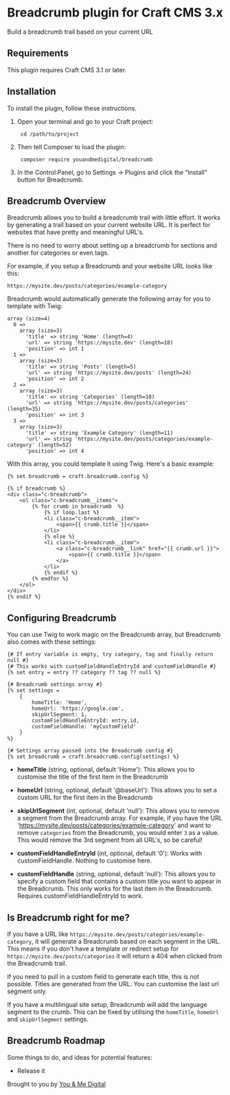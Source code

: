 # Breadcrumb plugin for Craft CMS 3.x

Build a breadcrumb trail based on your current URL

## Requirements

This plugin requires Craft CMS 3.1 or later.

## Installation

To install the plugin, follow these instructions.

1. Open your terminal and go to your Craft project:

        cd /path/to/project

2. Then tell Composer to load the plugin:

        composer require youandmedigital/breadcrumb

3. In the Control Panel, go to Settings → Plugins and click the “Install” button for Breadcrumb.

## Breadcrumb Overview

Breadcrumb allows you to build a breadcrumb trail with little effort. It works by generating a trail based on your current website URL. It is perfect for websites that have pretty and meaningful URL's.

There is no need to worry about setting up a breadcrumb for sections and another for categories or even tags.

For example, if you setup a Breadcrumb and your website URL looks like this:
```
https://mysite.dev/posts/categories/example-category
```

Breadcrumb would automatically generate the following array for you to template with Twig:
```
array (size=4)
  0 =>
    array (size=3)
      'title' => string 'Home' (length=4)
      'url' => string 'https://mysite.dev' (length=18)
      'position' => int 1
  1 =>
    array (size=3)
      'title' => string 'Posts' (length=5)
      'url' => string 'https://mysite.dev/posts' (length=24)
      'position' => int 2
  2 =>
    array (size=3)
      'title' => string 'Categories' (length=10)
      'url' => string 'https://mysite.dev/posts/categories' (length=35)
      'position' => int 3
  3 =>
    array (size=3)
      'title' => string 'Example Category' (length=11)
      'url' => string 'https://mysite.dev/posts/categories/example-category' (length=52)
      'position' => int 4
```

With this array, you could template it using Twig. Here's a basic example:

```
{% set breadcrumb = craft.breadcrumb.config %}

{% if breadcrumb %}
<div class="c-breadcrumb">
    <ol class="c-breadcrumb__items">
        {% for crumb in breadcrumb  %}
            {% if loop.last %}
            <li class="c-breadcrumb__item">
                <span>{{ crumb.title }}</span>
            </li>
            {% else %}
            <li class="c-breadcrumb__item">
                <a class="c-breadcrumb__link" href="{{ crumb.url }}">
                    <span>{{ crumb.title }}</span>
                </a>
            </li>
            {% endif %}
        {% endfor %}
    </ol>
</div>
{% endif %}
```

## Configuring Breadcrumb

You can use Twig to work magic on the Breadcrumb array, but Breadcrumb also comes with these settings:

```
{# If entry variable is empty, try category, tag and finally return null #}
{# This works with customFieldHandleEntryId and customFieldHandle #}
{% set entry = entry ?? category ?? tag ?? null %}

{# Breadcrumb settings array #}
{% set settings =
    {
        homeTitle: 'Home',
        homeUrl: 'https://google.com',
        skipUrlSegment: 1,
        customFieldHandleEntryId: entry.id,
        customFieldHandle: 'myCustomField'
    }
%}

{# Settings array passed into the Breadcrumb config #}
{% set breadcrumb = craft.breadcrumb.config(settings) %}
```
- **homeTitle** (string, optional, default 'Home'): This allows you to customise the title of the first item in the Breadcrumb

- **homeUrl** (string, optional, default '@baseUrl'): This allows you to set a custom URL for the first item in the Breadcrumb

- **skipUrlSegment** (int, optional, default 'null'): This allows you to remove a segment from the Breadcrumb array. For example, if you have the URL 'https://mysite.dev/posts/categories/example-category' and want to remove `categories` from the Breadcrumb, you would enter `3` as a value. This would remove the 3rd segment from all URL's, so be careful!

- **customFieldHandleEntryId** (int, optional, default '0'): Works with customFieldHandle. Nothing to customise here.

- **customFieldHandle** (string, optional, default 'null'): This allows you to specify a custom field that contains a custom title you want to appear in the Breadcrumb. This only works for the last item in the Breadcrumb. Requires customFieldHandleEntryId to work.

## Is Breadcrumb right for me?

If you have a URL like `https://mysite.dev/posts/categories/example-category`, it will generate a Breadcrumb based on each segment in the URL. This means if you don't have a template or redirect setup for `https://mysite.dev/posts/categories` it will return a 404 when clicked from the Breadcrumb trail.

If you need to pull in a custom field to generate each title, this is not possible. Titles are generated from the URL. You can customise the last url segment only.

If you have a multilingual site setup, Breadcrumb will add the language segment to the crumb. This can be fixed by utilising the `homeTitle`, `homeUrl` and `skipUrlSegment` settings.


## Breadcrumb Roadmap

Some things to do, and ideas for potential features:

* Release it

Brought to you by [You & Me Digital](https://youandme.digital)
